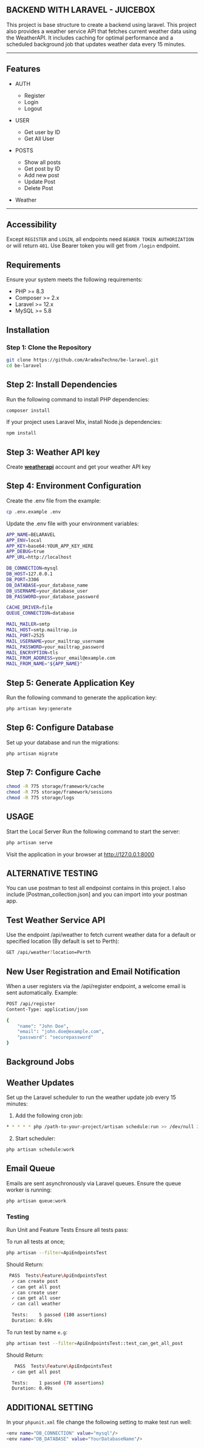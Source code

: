 ## BACKEND WITH LARAVEL - JUICEBOX

This project is base structure to create a backend using laravel. This project also provides a weather service API that fetches current weather data using the WeatherAPI. It includes caching for optimal performance and a scheduled background job that updates weather data every 15 minutes.

---

## Features

- AUTH
    - Register
    - Login
    - Logout

- USER
    - Get user by ID
    - Get All User

- POSTS
    - Show all posts
    - Get post by ID
    - Add new post
    - Update Post
    - Delete Post

- Weather

--- 

## Accessibility
Except `REGISTER` and `LOGIN`, all endpoints need `BEARER TOKEN AUTHORIZATION` or will return `401`. Use Bearer token you will get from `/login` endpoint.

## Requirements
Ensure your system meets the following requirements:
- PHP >= 8.3
- Composer >= 2.x
- Laravel >= 12.x
- MySQL >= 5.8

## Installation

### Step 1: Clone the Repository
```bash
git clone https://github.com/AradeaTechno/be-laravel.git
cd be-laravel
```

## Step 2: Install Dependencies

Run the following command to install PHP dependencies:
```bash
composer install
```

If your project uses Laravel Mix, install Node.js dependencies:
```bash
npm install
```

## Step 3: Weather API key
Create **[weatherapi](https://www.weatherapi.com/)** account and get your weather API key 

## Step 4: Environment Configuration
Create the .env file from the example:
```bash
cp .env.example .env
```
Update the .env file with your environment variables:
```bash
APP_NAME=BELARAVEL
APP_ENV=local
APP_KEY=base64:YOUR_APP_KEY_HERE
APP_DEBUG=true
APP_URL=http://localhost

DB_CONNECTION=mysql
DB_HOST=127.0.0.1
DB_PORT=3306
DB_DATABASE=your_database_name
DB_USERNAME=your_database_user
DB_PASSWORD=your_database_password

CACHE_DRIVER=file
QUEUE_CONNECTION=database

MAIL_MAILER=smtp
MAIL_HOST=smtp.mailtrap.io
MAIL_PORT=2525
MAIL_USERNAME=your_mailtrap_username
MAIL_PASSWORD=your_mailtrap_password
MAIL_ENCRYPTION=tls
MAIL_FROM_ADDRESS=your_email@example.com
MAIL_FROM_NAME="${APP_NAME}"
```

## Step 5: Generate Application Key
Run the following command to generate the application key:
```bash
php artisan key:generate
```

## Step 6: Configure Database
Set up your database and run the migrations:
```bash
php artisan migrate
```

## Step 7: Configure Cache
```bash
chmod -R 775 storage/framework/cache
chmod -R 775 storage/framework/sessions
chmod -R 775 storage/logs
```

## USAGE
Start the Local Server
Run the following command to start the server:
```bash
php artisan serve
```
Visit the application in your browser at http://127.0.0.1:8000

## ALTERNATIVE TESTING
You can use postman to test all endpoinst contains in this project. I also include [Postman_collection.json] and you can import into your postman app. 

## Test Weather Service API
Use the endpoint /api/weather to fetch current weather data for a default or specified location (By default is set to Perth):
```bash
GET /api/weather?location=Perth
```

## New User Registration and Email Notification
When a user registers via the /api/register endpoint, a welcome email is sent automatically. Example:
```bash
POST /api/register
Content-Type: application/json

{
    "name": "John Doe",
    "email": "john.doe@example.com",
    "password": "securepassword"
}
```

## Background Jobs
## Weather Updates
Set up the Laravel scheduler to run the weather update job every 15 minutes:

1. Add the following cron job:
```bash
* * * * * php /path-to-your-project/artisan schedule:run >> /dev/null 2>&1
```
2. Start scheduler:
```bash
php artisan schedule:work
```

## Email Queue
Emails are sent asynchronously via Laravel queues. Ensure the queue worker is running:
```bash
php artisan queue:work
```

### Testing
Run Unit and Feature Tests
Ensure all tests pass:

To run all tests at once;
```bash
php artisan --filter=ApiEndpointsTest
```

Should Return:
```bash
 PASS  Tests\Feature\ApiEndpointsTest
  ✓ can create post                                                                                                                                                                                  0.21s  
  ✓ can get all post                                                                                                                                                                                 0.13s  
  ✓ can create user                                                                                                                                                                                  0.13s  
  ✓ can get all user                                                                                                                                                                                 0.07s  
  ✓ can call weather                                                                                                                                                                                 0.12s  

  Tests:    5 passed (180 assertions)
  Duration: 0.69s

```

To run test by name `e.g`:
```bash
php artisan test --filter=ApiEndpointsTest::test_can_get_all_post
```

Should Return:
```bash
   PASS  Tests\Feature\ApiEndpointsTest
  ✓ can get all post                                                                                                                                                                                 0.36s  

  Tests:    1 passed (78 assertions)
  Duration: 0.49s

```

## ADDITIONAL SETTING
In your `phpunit.xml` file change the following setting to make test run well:
```bash
<env name="DB_CONNECTION" value="mysql"/>
<env name="DB_DATABASE" value="YourDatabaseName"/>
```